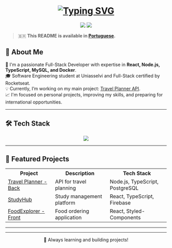<h1 align="center">
  <a href="https://git.io/typing-svg">
    <img src="https://readme-typing-svg.herokuapp.com?font=Fira+Code&size=35&pause=1000&color=8079F7&center=true&width=600&lines=Hello%2C+welcome+to+my+GitHub!;I'm+Leonardo+Policarpo!;Nice+to+meet+you!" alt="Typing SVG" />
  </a>
</h1>

<p align="center">
  <a href="mailto:leonardo.dumont@hotmail.com"><img src="https://img.shields.io/badge/-Email-%23333?style=for-the-badge&logo=gmail&logoColor=white"></a>
  <a href="https://www.linkedin.com/in/leonardodumont/" target="_blank"><img src="https://img.shields.io/badge/-LinkedIn-%230077B5?style=for-the-badge&logo=linkedin&logoColor=white"></a> 
</p>

> 🇧🇷 **This README is available in [Portuguese](./README.pt-BR.md).**

## 🚀 About Me
🔭 I'm a passionate Full-Stack Developer with expertise in **React, Node.js, TypeScript, MySQL, and Docker**.  
🎓 Software Engineering student at Uniasselvi and Full-Stack certified by Rocketseat.  
💡 Currently, I’m working on my main project: [Travel Planner API](https://github.com/leonardopolicarpo/travel-planner-api).  
📈 I'm focused on personal projects, improving my skills, and preparing for international opportunities.  

---

## 🛠 Tech Stack
<p align="center">
  <img src="https://skillicons.dev/icons?i=html,css,js,ts,react,nodejs,mysql,postgres,docker,python,c,aws,nginx" />
</p>

---

## 📌 Featured Projects  
<table align="center">
  <tr>
    <th>Project</th>
    <th>Description</th>
    <th>Tech Stack</th>
  </tr>
  <tr>
    <td><a href="https://github.com/leonardopolicarpo/travel-planner-api">Travel Planner - Back</a></td>
    <td>API for travel planning</td>
    <td>Node.js, TypeScript, PostgreSQL</td>
  </tr>
  <tr>
    <td><a href="https://github.com/leonardopolicarpo/study-hub-front">StudyHub</a></td>
    <td>Study management platform</td>
    <td>React, TypeScript, Firebase</td>
  </tr>
  <tr>
    <td><a href="https://github.com/leonardopolicarpo/foodexplorer-front">FoodExplorer - Front</a></td>
    <td>Food ordering application</td>
    <td>React, Styled-Components</td>
  </tr>
</table>

---


---
<p align="center">
  🚀 Always learning and building projects!
</p>
